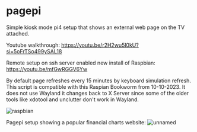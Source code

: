 # pagepi
Simple kiosk mode pi4 setup that shows an external web page on the TV attached.

Youtube walkthrough:
https://youtu.be/r2H2wu5l0kU?si=5oFrTSo499ySAL18

Remote setup on ssh server enabled new install of Raspbian: https://youtu.be/mfGwRGGV6Yw

By default page refreshes every 15 minutes by keyboard simulation refresh. This script is compatible with this Raspian Bookworm from 10-10-2023. It does not use Wayland it changes back to X Server since some of the older tools like xdotool and unclutter don't work in Wayland. 

![raspbian](https://github.com/ugotapi/pagepi/assets/14945441/18d62fa5-5132-43a4-8662-9e30eba4d8ce)


Pagepi setup showing a popular financial charts website:
![unnamed](https://github.com/ugotapi/pagepi/assets/14945441/8a75fcaf-559f-4726-9a78-fe416704bafa)

